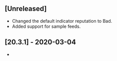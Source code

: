 ## [Unreleased]
- Changed the default indicator reputation to Bad.
- Added support for sample feeds.

## [20.3.1] - 2020-03-04
-
